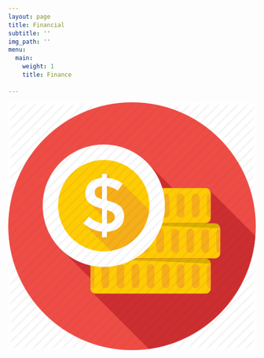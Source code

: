 ```yaml
---
layout: page
title: Financial
subtitle: ''
img_path: ''
menu:
  main:
    weight: 1
    title: Finance

---
```

![](/images/121-512.png)